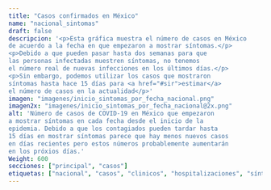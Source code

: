 ```yaml
---
title: "Casos confirmados en México"
name: "nacional_sintomas"
draft: false
descripcion: '<p>Esta gráfica muestra el número de casos en México
de acuerdo a la fecha en que empezaron a mostrar síntomas.</p>
<p>Debido a que pueden pasar hasta dos semanas para que
las personas infectadas muestren síntomas, no tenemos
el número real de nuevas infecciones en los últimos días.</p>
<p>Sin embargo, podemos utilizar los casos que mostraron
síntomas hasta hace 15 días para <a href="#sir">estimar</a>
el número de casos en la actualidad</p>'
imagen: "imagenes/inicio_sintomas_por_fecha_nacional.png"
imagen2x: "imagenes/inicio_sintomas_por_fecha_nacional@2x.png"
alt: 'Número de casos de COVID-19 en México que empezaron
a mostrar síntomas en cada fecha desde el inicio de la
epidemia. Debido a que los contagiados pueden tardar hasta
15 días en mostrar síntomas parece que hay menos nuevos casos
en días recientes pero estos números probablemente aumentarán
en los próxios días.'
Weight: 600
secciones: ["principal", "casos"]
etiquetas: ["nacional", "casos", "clinicos", "hospitalizaciones", "síntomas"]
---
```

